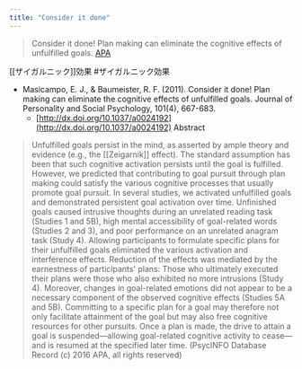 ```yaml
---
title: "Consider it done"
---
```


> Consider it done! Plan making can eliminate the cognitive effects of unfulfilled goals.
[APA](http://psycnet.apa.org/record/2011-12522-001)

[[ザイガルニック]]効果 #ザイガルニック効果

- Masicampo, E. J., & Baumeister, R. F. (2011). Consider it done! Plan making can eliminate the cognitive effects of unfulfilled goals. Journal of Personality and Social Psychology, 101(4), 667-683.
    - [http://dx.doi.org/10.1037/a0024192](http://dx.doi.org/10.1037/a0024192)
Abstract
> Unfulfilled goals persist in the mind, as asserted by ample theory and evidence (e.g., the [[Zeigarnik]] effect). The standard assumption has been that such cognitive activation persists until the goal is fulfilled. However, we predicted that contributing to goal pursuit through plan making could satisfy the various cognitive processes that usually promote goal pursuit. In several studies, we activated unfulfilled goals and demonstrated persistent goal activation over time. Unfinished goals caused intrusive thoughts during an unrelated reading task (Studies 1 and 5B), high mental accessibility of goal-related words (Studies 2 and 3), and poor performance on an unrelated anagram task (Study 4). Allowing participants to formulate specific plans for their unfulfilled goals eliminated the various activation and interference effects. Reduction of the effects was mediated by the earnestness of participants' plans: Those who ultimately executed their plans were those who also exhibited no more intrusions (Study 4). Moreover, changes in goal-related emotions did not appear to be a necessary component of the observed cognitive effects (Studies 5A and 5B). Committing to a specific plan for a goal may therefore not only facilitate attainment of the goal but may also free cognitive resources for other pursuits. Once a plan is made, the drive to attain a goal is suspended—allowing goal-related cognitive activity to cease—and is resumed at the specified later time. (PsycINFO Database Record (c) 2016 APA, all rights reserved)
